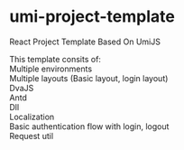 # umi-project-template
React Project Template Based On UmiJS

This template consits of:\
Multiple environments\
Multiple layouts (Basic layout, login layout)\
DvaJS\
Antd\
Dll\
Localization\
Basic authentication flow with login, logout\
Request util

